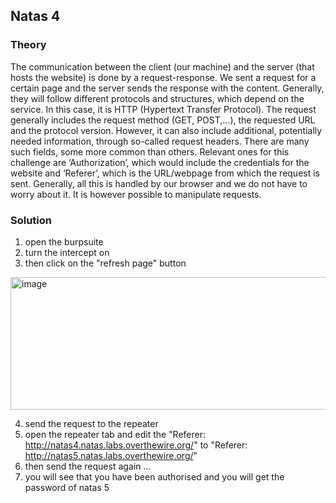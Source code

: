 ## Natas 4

### Theory
The communication between the client (our machine) and the server (that hosts the website) is done by a request-response. We sent a request for a certain page and the server sends the response with the content. Generally, they will follow different protocols and structures, which depend on the service. In this case, it is HTTP (Hypertext Transfer Protocol). The request generally includes the request method (GET, POST,…), the requested URL and the protocol version. However, it can also include additional, potentially needed information, through so-called request headers. There are many such fields, some more common than others. Relevant ones for this challenge are ‘Authorization’, which would include the credentials for the website and ‘Referer’, which is the URL/webpage from which the request is sent. Generally, all this is handled by our browser and we do not have to worry about it. It is however possible to manipulate requests.  

### Solution 
1. open the burpsuite  
2. turn the intercept on  
3. then click on the "refresh page" button
<img width="668" height="212" alt="image" src="https://github.com/user-attachments/assets/a74c8b62-4173-4711-baa7-c9e0554d7685" />     

4. send the request to the repeater    
5. open the repeater tab and edit the "Referer: http://natas4.natas.labs.overthewire.org/" to "Referer: http://natas5.natas.labs.overthewire.org/"  
6. then send the request again ...   
7. you will see that you have been authorised and you will get the password of natas 5      
